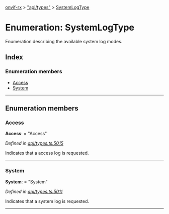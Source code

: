 [onvif-rx](../README.md) > ["api/types"](../modules/_api_types_.md) > [SystemLogType](../enums/_api_types_.systemlogtype.md)

# Enumeration: SystemLogType

Enumeration describing the available system log modes.

## Index

### Enumeration members

* [Access](_api_types_.systemlogtype.md#access)
* [System](_api_types_.systemlogtype.md#system)

---

## Enumeration members

<a id="access"></a>

###  Access

**Access**:  = "Access"

*Defined in [api/types.ts:5015](https://github.com/patrickmichalina/onvif-rx/blob/f117e44/src/api/types.ts#L5015)*

Indicates that a access log is requested.

___
<a id="system"></a>

###  System

**System**:  = "System"

*Defined in [api/types.ts:5011](https://github.com/patrickmichalina/onvif-rx/blob/f117e44/src/api/types.ts#L5011)*

Indicates that a system log is requested.

___

